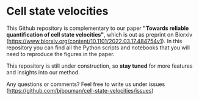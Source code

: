 # Cell state velocities

This Github repository is complementary to our paper **"Towards reliable quantification of cell state velocities"**, which is out as preprint on Biorxiv (https://www.biorxiv.org/content/10.1101/2022.03.17.484754v1). In this repository you can find all the Python scripts and notebooks that you will need to reproduce the figures in the paper.

This repository is still under construction, so **stay tuned** for more features and insights into our method.

Any questions or comments? Feel free to write us under issues (https://github.com/bjbouman/cell-state-velocities/issues)

